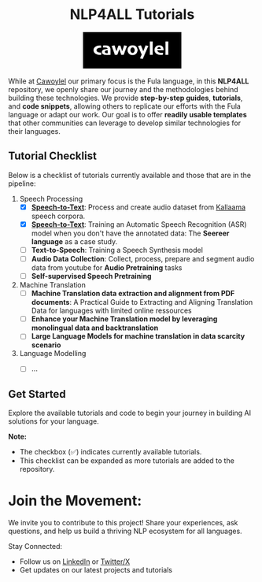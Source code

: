<h1 align="center">NLP4ALL Tutorials</h1>

<p align="center">
  <img src="asr/illustrations/cawoylel.png", width=200" alt="transformer" width=600 class="center">
</p>


While at [Cawoylel](https://cawoylel.com/) our primary focus is the Fula language, in this **NLP4ALL** repository, we openly share our journey and the methodologies behind building these technologies. We provide **step-by-step guides**, **tutorials**, and **code snippets**, allowing others to replicate our efforts with the Fula language or adapt our work. Our goal is to offer **readily usable templates** that other communities can leverage to develop similar technologies for their languages. 

## Tutorial Checklist

Below is a checklist of tutorials currently available and those that are in the pipeline:

1. Speech Processing
    - [x] [**Speech-to-Text**]([https://colab.research.google.com/github/cawoylel/nlp4all/blob/main/asr/src/asr_tutorial.ipynb#scrollTo=ZHqkn2_OCz4Y](https://github.com/cawoylel/nlp4all/blob/main/asr/src/KallaamaSpeechProcessing.ipynb)): Process and create audio dataset from [Kallaama](https://www.openslr.org/151/) speech corpora.
    - [x] [**Speech-to-Text**](https://colab.research.google.com/github/cawoylel/nlp4all/blob/main/asr/src/asr_tutorial.ipynb#scrollTo=ZHqkn2_OCz4Y): Training an Automatic Speech Recognition (ASR) model when you don't have the annotated data: The **Seereer language** as a case study.
    - [ ] **Text-to-Speech**: Training a Speech Synthesis model
    - [ ] **Audio Data Collection**: Collect, process, prepare and segment audio data from youtube for **Audio Pretraining** tasks
    - [ ] **Self-supervised Speech Pretraining**

2. Machine Translation
    - [ ] **Machine Translation data extraction and alignment from PDF documents**: A Practical Guide to Extracting and Aligning Translation Data for languages with limited online ressources
    - [ ] **Enhance your Machine Translation model by leveraging monolingual data and backtranslation**
    - [ ] **Large Language Models for machine translation in data scarcity scenario**

3. Language Modelling
    - [ ] ...

  
## Get Started

Explore the available tutorials and code to begin your journey in building AI solutions for your language.

**Note:**

* The checkbox (✅) indicates currently available tutorials. 
* This checklist can be expanded as more tutorials are added to the repository.
  
# Join the Movement:

We invite you to contribute to this project! Share your experiences, ask questions, and help us build a thriving NLP ecosystem for all languages.

Stay Connected:

- Follow us on [LinkedIn](https://www.linkedin.com/company/cawoylel/?viewAsMember=true) or [Twitter/X](https://twitter.com/cawoylel)
- Get updates on our latest projects and tutorials
